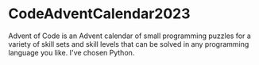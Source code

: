 # CodeAdventCalendar2023
Advent of Code is an Advent calendar of small programming puzzles for a variety of skill sets and skill levels that can be solved in any programming language you like. I've chosen Python. 
